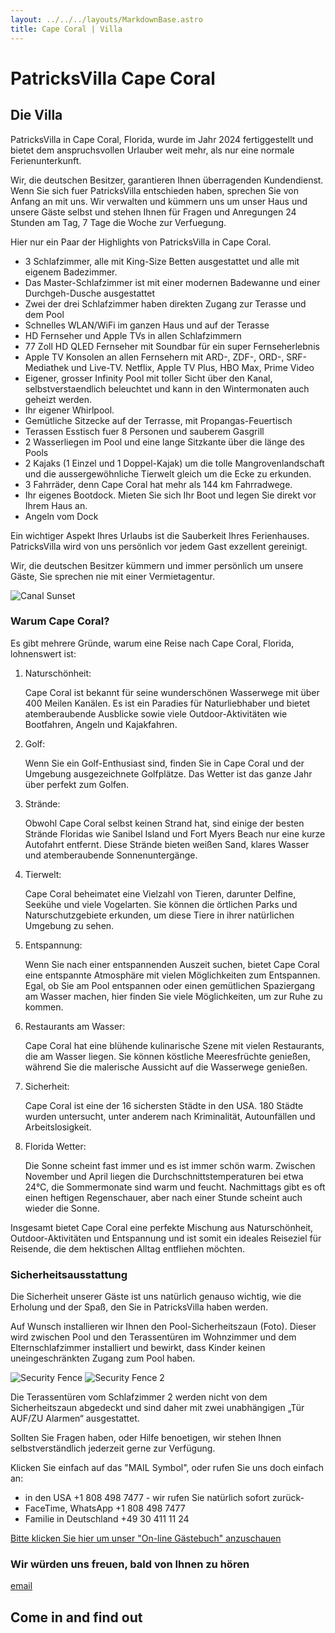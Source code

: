 ```yaml
---
layout: ../../../layouts/MarkdownBase.astro
title: Cape Coral | Villa
---
```


# PatricksVilla Cape Coral

## Die Villa

PatricksVilla in Cape Coral, Florida, wurde im Jahr 2024 fertiggestellt und bietet dem anspruchsvollen Urlauber weit mehr, als nur eine normale Ferienunterkunft.

Wir, die deutschen Besitzer, garantieren Ihnen überragenden Kundendienst. Wenn Sie sich fuer PatricksVilla entschieden haben, sprechen Sie von Anfang an mit uns. Wir verwalten und kümmern uns um unser Haus und unsere Gäste selbst und stehen Ihnen für Fragen und Anregungen 24 Stunden am Tag, 7 Tage die Woche zur Verfuegung.

Hier nur ein Paar der Highlights von PatricksVilla in Cape Coral.

- 3 Schlafzimmer, alle mit King-Size Betten ausgestattet und alle mit eigenem Badezimmer.
- Das Master-Schlafzimmer ist mit einer modernen Badewanne und einer Durchgeh-Dusche ausgestattet
- Zwei der drei Schlafzimmer haben direkten Zugang zur Terasse und dem Pool
- Schnelles WLAN/WiFi im ganzen Haus und auf der Terasse
- HD Fernseher und Apple TVs in allen Schlafzimmern
- 77 Zoll HD QLED Fernseher mit Soundbar für ein super Fernseherlebnis
- Apple TV Konsolen an allen Fernsehern mit ARD-, ZDF-, ORD-, SRF-Mediathek und Live-TV. Netflix, Apple TV Plus, HBO Max, Prime Video
- Eigener, grosser Infinity Pool mit toller Sicht über den Kanal, selbstverstaendlich beleuchtet und kann in den Wintermonaten auch geheizt werden.
- Ihr eigener Whirlpool.
- Gemütliche Sitzecke auf der Terrasse, mit Propangas-Feuertisch
- Terassen Esstisch fuer 8 Personen und sauberem Gasgrill
- 2 Wasserliegen im Pool und eine lange Sitzkante über die länge des Pools
- 2 Kajaks (1 Einzel und 1 Doppel-Kajak) um die tolle Mangrovenlandschaft und die aussergewöhnliche Tierwelt gleich um die Ecke zu erkunden.
- 3 Fahrräder, denn Cape Coral hat mehr als 144 km Fahrradwege.
- Ihr eigenes Bootdock. Mieten Sie sich Ihr Boot und legen Sie direkt vor Ihrem Haus an.
- Angeln vom Dock

Ein wichtiger Aspekt Ihres Urlaubs ist die Sauberkeit Ihres Ferienhauses. PatricksVilla wird von uns persönlich vor jedem Gast exzellent gereinigt.

Wir, die deutschen Besitzer kümmern und immer persönlich um unsere Gäste, Sie sprechen nie mit einer Vermietagentur.

![Canal Sunset](../../images/canal-sunset.jpeg)

### Warum Cape Coral?

Es gibt mehrere Gründe, warum eine Reise nach Cape Coral, Florida, lohnenswert ist:

1. Naturschönheit:

   Cape Coral ist bekannt für seine wunderschönen Wasserwege mit über 400 Meilen Kanälen. Es ist ein Paradies für Naturliebhaber und bietet atemberaubende Ausblicke sowie viele Outdoor-Aktivitäten wie Bootfahren, Angeln und Kajakfahren.

2. Golf:

   Wenn Sie ein Golf-Enthusiast sind, finden Sie in Cape Coral und der Umgebung ausgezeichnete Golfplätze. Das Wetter ist das ganze Jahr über perfekt zum Golfen.

3. Strände:

   Obwohl Cape Coral selbst keinen Strand hat, sind einige der besten Strände Floridas wie Sanibel Island und Fort Myers Beach nur eine kurze Autofahrt entfernt. Diese Strände bieten weißen Sand, klares Wasser und atemberaubende Sonnenuntergänge.

4. Tierwelt:

   Cape Coral beheimatet eine Vielzahl von Tieren, darunter Delfine, Seekühe und viele Vogelarten. Sie können die örtlichen Parks und Naturschutzgebiete erkunden, um diese Tiere in ihrer natürlichen Umgebung zu sehen.

5. Entspannung:

   Wenn Sie nach einer entspannenden Auszeit suchen, bietet Cape Coral eine entspannte Atmosphäre mit vielen Möglichkeiten zum Entspannen. Egal, ob Sie am Pool entspannen oder einen gemütlichen Spaziergang am Wasser machen, hier finden Sie viele Möglichkeiten, um zur Ruhe zu kommen.

6. Restaurants am Wasser:

   Cape Coral hat eine blühende kulinarische Szene mit vielen Restaurants, die am Wasser liegen. Sie können köstliche Meeresfrüchte genießen, während Sie die malerische Aussicht auf die Wasserwege genießen.

7. Sicherheit:

   Cape Coral ist eine der 16 sichersten Städte in den USA. 180 Städte wurden untersucht, unter anderem nach Kriminalität, Autounfällen und Arbeitslosigkeit.

8. Florida Wetter:

   Die Sonne scheint fast immer und es ist immer schön warm. Zwischen November und April liegen die Durchschnittstemperaturen bei etwa 24°C, die Sommermonate sind warm und feucht. Nachmittags gibt es oft einen heftigen Regenschauer, aber nach einer Stunde scheint auch wieder die Sonne.

Insgesamt bietet Cape Coral eine perfekte Mischung aus Naturschönheit, Outdoor-Aktivitäten und Entspannung und ist somit ein ideales Reiseziel für Reisende, die dem hektischen Alltag entfliehen möchten.

### Sicherheitsausstattung

Die Sicherheit unserer Gäste ist uns natürlich genauso wichtig, wie die Erholung und der Spaß, den Sie in PatricksVilla haben werden.

Auf Wunsch installieren wir Ihnen den Pool-Sicherheitszaun (Foto). Dieser wird zwischen Pool und den Terassentüren im Wohnzimmer und dem Elternschlafzimmer installiert und bewirkt, dass Kinder keinen uneingeschränkten Zugang zum Pool haben.

![Security Fence](../../images/sec-fence.jpeg)
![Security Fence 2](../../images/sec-fence2.jpeg)

Die Terassentüren vom Schlafzimmer 2 werden nicht von dem Sicherheitszaun abgedeckt und sind daher mit zwei unabhängigen „Tür AUF/ZU Alarmen“ ausgestattet.

Sollten Sie Fragen haben, oder Hilfe benoetigen, wir stehen Ihnen selbstverständlich jederzeit gerne zur Verfügung.

Klicken Sie einfach auf das "MAIL Symbol", oder rufen Sie uns doch einfach an:

- in den USA +1 808 498 7477 - wir rufen Sie natürlich sofort zurück-
- FaceTime, WhatsApp +1 808 498 7477
- Familie in Deutschland +49 30 411 11 24

[Bitte klicken Sie hier um unser
"On-line Gästebuch" anzuschauen](http://users.smartgb.com/g/g.php?a=s&i=g18-42519-4b&m=all&p=1)

### Wir würden uns freuen, bald von Ihnen zu hören

[email](mailto:dirk@patricksvilla.com)

## Come in and find out
